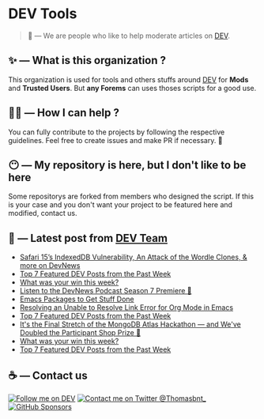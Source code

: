 # DEV Tools

> 🔧 — We are people who like to help moderate articles on [DEV](https://dev.to).

## ✨ — What is this organization ?

This organization is used for tools and others stuffs around [DEV](https://dev.to) for **Mods** and **Trusted Users**. But __any Forems__ can uses thoses scripts for a good use.


## 💪🏼 — How I can help ?

You can fully contribute to the projects by following the respective guidelines. Feel free to create issues and make PR if necessary. 🎉

## 😶 — My repository is here, but I don't like to be here

Some repositorys are forked from members who designed the script. If this is your case and you don't want your project to be featured here and modified, contact us.

## 📝 — Latest post from [DEV Team](https://dev.to/devteam)

<!-- BLOG-POST-LIST:START -->
- [Safari 15’s IndexedDB Vulnerability, An Attack of the Wordle Clones, &amp; more on DevNews](https://dev.to/devteam/safari-15s-indexeddb-vulnerability-an-attack-of-the-wordle-clones-more-on-devnews-3ljh)
- [Top 7 Featured DEV Posts from the Past Week](https://dev.to/devteam/top-7-featured-dev-posts-from-the-past-week-2m73)
- [What was your win this week?](https://dev.to/devteam/what-was-your-win-this-week-2b5k)
- [Listen to the DevNews Podcast Season 7 Premiere 🎤](https://dev.to/devteam/listen-to-the-devnews-podcast-season-7-premiere-l91)
- [Emacs Packages to Get Stuff Done](https://dev.to/devteam/emacs-packages-to-get-stuff-done-23b4)
- [Resolving an Unable to Resolve Link Error for Org Mode in Emacs](https://dev.to/devteam/resolving-an-unable-to-resolve-link-error-for-org-mode-in-emacs-2n1f)
- [Top 7 Featured DEV Posts from the Past Week](https://dev.to/devteam/top-7-featured-dev-posts-from-the-past-week-5d39)
- [It&#39;s the Final Stretch of the MongoDB Atlas Hackathon — and We&#39;ve Doubled the Participant Shop Prize 🎉](https://dev.to/devteam/its-the-final-stretch-of-the-mongodb-atlas-hackathon-and-weve-doubled-the-participant-prize-p3b)
- [What was your win this week?](https://dev.to/devteam/what-was-your-win-this-week-50km)
- [Top 7 Featured DEV Posts from the Past Week](https://dev.to/devteam/top-7-featured-dev-posts-from-the-past-week-1ee8)
<!-- BLOG-POST-LIST:END -->


## ☕ — Contact us

[![Follow me on DEV](https://img.shields.io/badge/dev.to-%2308090A.svg?&style=for-the-badge&logo=dev.to&logoColor=white&alt=devto)](https://dev.to/thomasbnt)
[![Contact me on Twitter @Thomasbnt_](https://img.shields.io/badge/Contact%20me%20on%20Twitter-%231DA1F2.svg?&style=for-the-badge&logo=twitter&logoColor=white&alt=twitter)](https://twitter.com/messages/1142357270-1142357270?text=Hello,%20I%20contact%20you%20from%20devtotools%20&recipient_id=1142357270) [![GitHub Sponsors](https://img.shields.io/badge/Sponsor%20me-%23EA54AE.svg?&style=for-the-badge&logo=github-sponsors&logoColor=white)](https://github.com/sponsors/thomasbnt)


